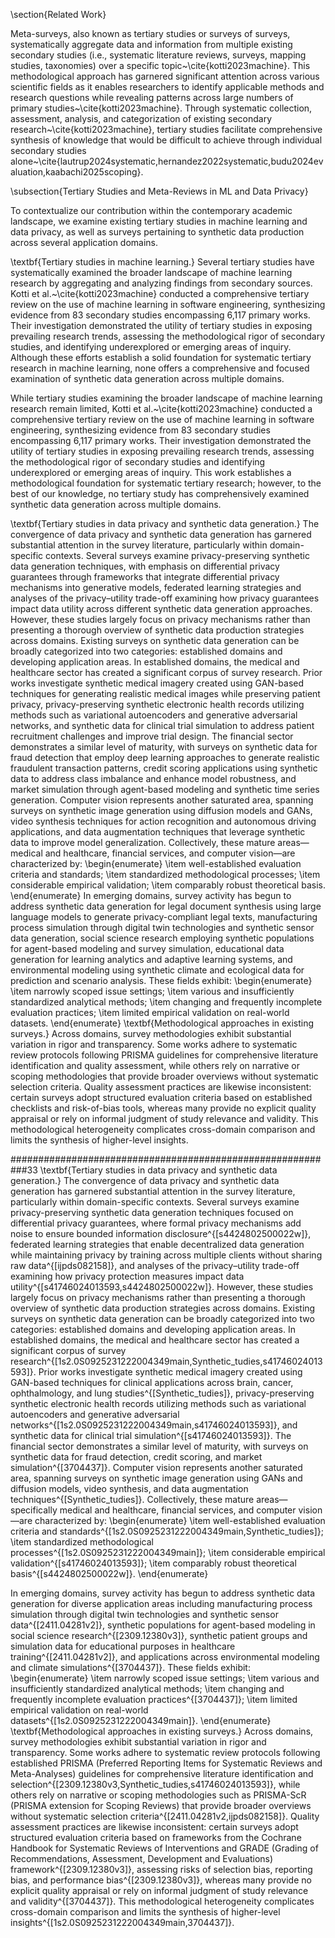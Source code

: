 \section{Related Work}

Meta-surveys, also known as tertiary studies or surveys of surveys, systematically 
aggregate data and information from multiple existing secondary studies 
(i.e., systematic literature reviews, surveys, mapping studies, taxonomies) 
over a specific topic~\cite{kotti2023machine}. This methodological approach 
has garnered significant attention across various scientific fields as it 
enables researchers to identify applicable methods and research questions while 
revealing patterns across large numbers of primary studies~\cite{kotti2023machine}. 
Through systematic collection, assessment, analysis, and categorization of existing secondary 
research~\cite{kotti2023machine}, tertiary studies facilitate comprehensive 
synthesis of knowledge that would be difficult to achieve through individual secondary 
studies alone~\cite{lautrup2024systematic,hernandez2022systematic,budu2024evaluation,kaabachi2025scoping}.

\subsection{Tertiary Studies and Meta-Reviews in ML and Data Privacy}

To contextualize our contribution within the contemporary academic landscape, 
we examine existing tertiary studies in machine learning and data privacy, as well 
as surveys pertaining to synthetic data production across several application domains.

\textbf{Tertiary studies in machine learning.} 
Several tertiary studies have systematically examined the broader landscape 
of machine learning research by aggregating and analyzing findings from secondary sources. 
Kotti et al.~\cite{kotti2023machine} conducted a comprehensive tertiary review on the use 
of machine learning in software engineering, synthesizing evidence from 83 secondary studies encompassing 6,117 primary works. 
Their investigation demonstrated the utility of tertiary studies in exposing prevailing research trends, 
assessing the methodological rigor of secondary studies, and identifying underexplored or emerging areas of inquiry. 
Although these efforts establish a solid foundation for systematic tertiary research in machine learning, 
none offers a comprehensive and focused examination of synthetic data generation across multiple domains.

While tertiary studies examining the broader landscape of machine learning research remain limited, 
Kotti et al.~\cite{kotti2023machine} conducted a comprehensive tertiary review on the use of machine learning 
in software engineering, synthesizing evidence from 83 secondary studies encompassing 6,117 primary works. 
Their investigation demonstrated the utility of tertiary studies in exposing prevailing research trends, 
assessing the methodological rigor of secondary studies and identifying underexplored or emerging areas of inquiry. 
This work establishes a methodological foundation for systematic tertiary research; however, to the best of our knowledge, 
no tertiary study has comprehensively examined synthetic data generation across multiple domains.

\textbf{Tertiary studies in data privacy and synthetic data generation.}
The convergence of data privacy and synthetic data generation has garnered
substantial attention in the survey literature, particularly within domain-specific contexts.
Several surveys examine privacy-preserving synthetic data generation techniques,
with emphasis on differential privacy guarantees through frameworks that integrate differential privacy mechanisms
 into generative models, federated learning strategies
and analyses of the privacy–utility trade-off examining how privacy guarantees impact data utility 
across different synthetic data generation approaches.
However, these studies largely focus on privacy mechanisms rather than presenting a 
thorough overview of synthetic data production strategies across domains.
Existing surveys on synthetic data generation can be broadly categorized into two categories: established domains and developing application areas.
In established domains, the medical and healthcare sector has created a significant
corpus of survey research. Prior works investigate synthetic medical imagery created
using GAN-based techniques for generating realistic medical images while preserving patient privacy, privacy-preserving synthetic
electronic health records utilizing methods such as variational autoencoders and generative adversarial networks, and synthetic data for clinical trial simulation to address patient recruitment challenges and improve trial design.
The financial sector demonstrates a similar level of maturity, with surveys on synthetic data
for fraud detection that employ deep learning approaches to generate realistic fraudulent transaction patterns, credit scoring applications using synthetic data to address class imbalance and enhance model robustness, and market simulation through agent-based modeling and synthetic time series generation. Computer vision represents another
saturated area, spanning surveys on synthetic image generation using diffusion models and GANs, video synthesis techniques for action recognition and autonomous driving applications, and data augmentation techniques that leverage synthetic data to improve model generalization.
Collectively, these mature areas—medical and healthcare, financial services, and computer vision—are characterized by:
\begin{enumerate}
\item well-established evaluation criteria and standards;
\item standardized methodological processes;
\item considerable empirical validation;
\item comparably robust theoretical basis.
\end{enumerate}
In emerging domains, survey activity has begun to address synthetic data generation for legal document
synthesis using large language models to generate privacy-compliant legal texts, manufacturing process simulation through digital twin technologies and synthetic sensor data generation, social science research employing synthetic populations for agent-based modeling and survey simulation, educational data generation for learning analytics and adaptive learning systems, and environmental modeling using synthetic climate and ecological data for prediction and scenario analysis.
These fields exhibit:
\begin{enumerate}
\item narrowly scoped issue settings;
\item various and insufficiently standardized analytical methods;
\item changing and frequently incomplete evaluation practices;
\item limited empirical validation on real-world datasets.
\end{enumerate}
\textbf{Methodological approaches in existing surveys.}
Across domains, survey methodologies exhibit substantial variation in rigor and transparency.
Some works adhere to systematic review protocols following PRISMA guidelines for comprehensive literature identification and quality assessment, while others rely on narrative or scoping methodologies that provide broader overviews without systematic selection criteria.
Quality assessment practices are likewise inconsistent: certain surveys adopt structured evaluation criteria
based on established checklists and risk-of-bias tools,
whereas many provide no explicit quality appraisal or rely on informal judgment of study relevance and validity.
This methodological heterogeneity complicates cross-domain comparison and limits the synthesis of higher-level insights.


###########################################################33
\textbf{Tertiary studies in data privacy and synthetic data generation.}
The convergence of data privacy and synthetic data generation has garnered substantial attention in the survey literature, 
particularly within domain-specific contexts. Several surveys examine privacy-preserving synthetic data generation techniques 
focused on differential privacy guarantees, where formal privacy mechanisms add noise to ensure bounded information disclosure^{[s4424802500022w]}, 
federated learning strategies that enable decentralized data generation while maintaining privacy by training across multiple 
clients without sharing raw data^{[ijpds082158]}, and analyses of the privacy–utility trade-off examining how privacy 
protection measures impact data utility^{[s41746024013593,s4424802500022w]}. However, these studies largely focus on privacy 
mechanisms rather than presenting a thorough overview of synthetic data production strategies across domains.
Existing surveys on synthetic data generation can be broadly categorized into two categories: established domains and developing application areas. 
In established domains, the medical and healthcare sector has created a significant 
corpus of survey research^{[1s2.0S0925231222004349main,Synthetic_tudies,s41746024013593]}. 
Prior works investigate synthetic medical imagery created using GAN-based techniques for clinical applications across brain, 
cancer, ophthalmology, and lung studies^{[Synthetic_tudies]}, 
privacy-preserving synthetic electronic health records utilizing methods such as variational autoencoders and generative adversarial 
networks^{[1s2.0S0925231222004349main,s41746024013593]}, and synthetic data 
for clinical trial simulation^{[s41746024013593]}. The financial sector demonstrates a
 similar level of maturity, with surveys on synthetic data for fraud detection, 
 credit scoring, and market simulation^{[3704437]}. 
 Computer vision represents another saturated area, spanning surveys on synthetic 
 image generation using GANs and diffusion models, video synthesis, and data augmentation techniques^{[Synthetic_tudies]}.
Collectively, these mature areas—specifically medical and healthcare, financial services, and computer vision—are characterized by:
\begin{enumerate}
\item well-established evaluation criteria and standards^{[1s2.0S0925231222004349main,Synthetic_tudies]};
\item standardized methodological processes^{[1s2.0S0925231222004349main]};
\item considerable empirical validation^{[s41746024013593]};
\item comparably robust theoretical basis^{[s4424802500022w]}.
\end{enumerate}

In emerging domains, survey activity has begun to address synthetic data generation 
for diverse application areas including manufacturing process simulation through digital 
twin technologies and synthetic sensor data^{[2411.04281v2]}, synthetic populations 
for agent-based modeling in social science research^{[2309.12380v3]}, synthetic patient groups 
and simulation data for educational purposes in healthcare training^{[2411.04281v2]}, and 
applications across environmental modeling and climate simulations^{[3704437]}. 
These fields exhibit:
\begin{enumerate}
\item narrowly scoped issue settings;
\item various and insufficiently standardized analytical methods;
\item changing and frequently incomplete evaluation practices^{[3704437]};
\item limited empirical validation on real-world datasets^{[1s2.0S0925231222004349main]}.
\end{enumerate}
\textbf{Methodological approaches in existing surveys.}
Across domains, survey methodologies exhibit substantial variation in rigor and transparency. 
Some works adhere to systematic review protocols following established PRISMA 
(Preferred Reporting Items for Systematic Reviews and Meta-Analyses) 
guidelines for comprehensive literature identification and selection^{[2309.12380v3,Synthetic_tudies,s41746024013593]}, 
while others rely on narrative or scoping methodologies such as PRISMA-ScR (PRISMA extension for Scoping Reviews) 
that provide broader overviews without systematic selection criteria^{[2411.04281v2,ijpds082158]}. 
Quality assessment practices are likewise inconsistent: certain surveys adopt structured evaluation 
criteria based on frameworks from the Cochrane Handbook for Systematic Reviews of Interventions and 
GRADE (Grading of Recommendations, Assessment, Development and Evaluations) framework^{[2309.12380v3]}, 
assessing risks of selection bias, reporting bias, and performance bias^{[2309.12380v3]}, 
whereas many provide no explicit quality appraisal or rely on informal judgment of study relevance and 
validity^{[3704437]}. This methodological heterogeneity complicates cross-domain comparison and limits 
the synthesis of higher-level insights^{[1s2.0S0925231222004349main,3704437]}.
